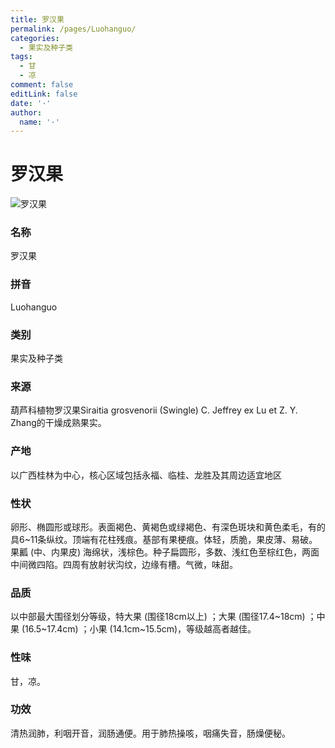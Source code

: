 ```yaml
---
title: 罗汉果
permalink: /pages/Luohanguo/
categories: 
  - 果实及种子类
tags: 
  - 甘
  - 凉
comment: false
editLink: false
date: '·'
author: 
  name: '·'
---
```

# 罗汉果

![罗汉果](https://image.zhongyibaike.com/image/%E7%BD%97%E6%B1%89%E6%9E%9C/%E7%BD%97%E6%B1%89%E6%9E%9C.jpg)

<!-- more -->
### 名称
罗汉果

### 拼音
Luohanguo

### 类别
果实及种子类

### 来源
葫芦科植物罗汉果Siraitia grosvenorii (Swingle) C. Jeffrey ex Lu et Z. Y. Zhang的干燥成熟果实。

### 产地
以广西桂林为中心，核心区域包括永福、临桂、龙胜及其周边适宜地区

### 性状
卵形、椭圆形或球形。表面褐色、黄褐色或绿褐色、有深色斑块和黄色柔毛，有的具6~11条纵纹。顶端有花柱残痕。基部有果梗痕。体轻，质脆，果皮薄、易破。果瓤 (中、内果皮) 海绵状，浅棕色。种子扁圆形，多数、浅红色至棕红色，两面中间微四陷。四周有放射状沟纹，边缘有槽。气微，味甜。

### 品质
以中部最大围径划分等级，特大果 (围径18cm以上) ；大果 (围径17.4~18cm) ；中果 (16.5~17.4cm) ；小果 (14.1cm~15.5cm)，等级越高者越佳。

### 性味
甘，凉。

### 功效
清热润肺，利咽开音，润肠通便。用于肺热操咳，咽痛失音，肠燥便秘。
